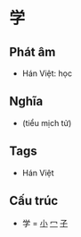 # 学

## Phát âm
* Hán Việt: học

## Nghĩa
* (tiểu mịch tử)

## Tags
* Hán Việt

## Cấu trúc
* 学 = [小](小.md) [冖](冖.md) [子](子.md)

<script>window.HANZI_FIELD='学';</script>